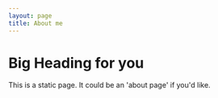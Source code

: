 ```yaml
---
layout: page
title: About me 
---
```


# Big Heading for you
This is a static page. It could be an 'about page' if you'd like.
